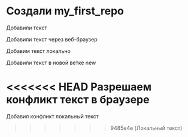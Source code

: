 ﻿# Cоздали my_first_repo

Добавили текст

Добавили текст через веб-браузер

Добавим текст локально

Добавили текст в новой ветке new

<<<<<<< HEAD
Разрешаем конфликт текст в браузере 
=======
Добавил конфликт локальный текст

>>>>>>> 9485e4e (Локальный текст)
